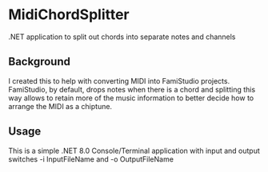 # MidiChordSplitter
.NET application to split out chords into separate notes and channels

## Background
I created this to help with converting MIDI into FamiStudio projects. FamiStudio, by default, drops notes when there is a chord and splitting this way allows to retain more of the music information to better decide how to arrange the MIDI as a chiptune.

## Usage
This is a simple .NET 8.0 Console/Terminal application with input and output switches -i InputFileName and -o OutputFileName
